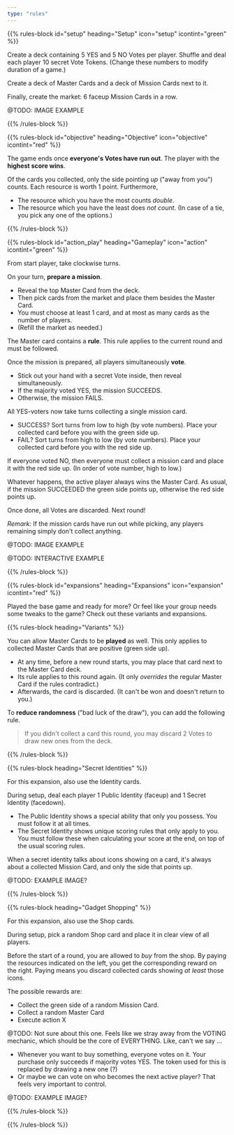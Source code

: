 ```yaml
---
type: "rules"
---
```


{{% rules-block id="setup" heading="Setup" icon="setup" icontint="green" %}}

Create a deck containing 5 YES and 5 NO Votes per player. Shuffle and deal each player 10 secret Vote Tokens. (Change these numbers to modify duration of a game.)

Create a deck of Master Cards and a deck of Mission Cards next to it.

Finally, create the market: 6 faceup Mission Cards in a row.

@TODO: IMAGE EXAMPLE

{{% /rules-block %}}

{{% rules-block id="objective" heading="Objective" icon="objective" icontint="red" %}}

The game ends once **everyone's Votes have run out**. The player with the **highest score wins**.

Of the cards you collected, only the side pointing _up_ ("away from you") counts. Each resource is worth 1 point. Furthermore,
* The resource which you have the most counts _double_. 
* The resource which you have the least does _not count_. (In case of a tie, you pick any one of the options.)

{{% /rules-block %}}

{{% rules-block id="action_play" heading="Gameplay" icon="action" icontint="green" %}}

From start player, take clockwise turns.

On your turn, **prepare a mission**.
* Reveal the top Master Card from the deck.
* Then pick cards from the market and place them besides the Master Card.
* You must choose at least 1 card, and at most as many cards as the number of players.
* (Refill the market as needed.)

The Master card contains a **rule**. This rule applies to the current round and must be followed.

Once the mission is prepared, all players simultaneously **vote**.
* Stick out your hand with a secret Vote inside, then reveal simultaneously.
* If the majority voted YES, the mission SUCCEEDS.
* Otherwise, the mission FAILS.

All YES-voters now take turns collecting a single mission card.

* SUCCESS? Sort turns from low to high (by vote numbers). Place your collected card before you with the green side up. 
* FAIL? Sort turns from high to low (by vote numbers). Place your collected card before you with the red side up.

If everyone voted NO, then everyone must collect a mission card and place it with the red side up. (In order of vote number, high to low.)

Whatever happens, the active player always wins the Master Card. As usual, if the mission SUCCEEDED the green side points up, otherwise the red side points up.

Once done, all Votes are discarded. Next round!

_Remark:_ If the mission cards have run out while picking, any players remaining simply don't collect anything.

@TODO: IMAGE EXAMPLE

@TODO: INTERACTIVE EXAMPLE

{{% /rules-block %}}

{{% rules-block id="expansions" heading="Expansions" icon="expansion" icontint="red" %}}

Played the base game and ready for more? Or feel like your group needs some tweaks to the game? Check out these variants and expansions.

{{% rules-block heading="Variants" %}}

You can allow Master Cards to be **played** as well. This only applies to collected Master Cards that are positive (green side up).

* At any time, before a new round starts, you may place that card next to the Master Card deck.
* Its rule applies to this round again. (It only _overrides_ the regular Master Card if the rules contradict.)
* Afterwards, the card is discarded. (It can't be won and doesn't return to you.)

<!--- @TODO: This might become a rule of the BASE GAME? Test and check if this ruins simplicity. --->
To **reduce randomness** ("bad luck of the draw"), you can add the following rule.

> If you didn't collect a card this round, you may discard 2 Votes to draw new ones from the deck.

{{% /rules-block %}}

{{% rules-block heading="Secret Identities" %}}

For this expansion, also use the Identity cards. 

During setup, deal each player 1 Public Identity (faceup) and 1 Secret Identity (facedown).

* The Public Identity shows a special ability that only you possess. You must follow it at all times.
* The Secret Identity shows unique scoring rules that only apply to you. You must follow these when calculating your score at the end, on top of the usual scoring rules.

When a secret identity talks about icons showing on a card, it's always about a collected Mission Card, and only the side that points _up_. 

@TODO: EXAMPLE IMAGE?

{{% /rules-block %}}

{{% rules-block heading="Gadget Shopping" %}}

For this expansion, also use the Shop cards.

During setup, pick a random Shop card and place it in clear view of all players.

Before the start of a round, you are allowed to _buy_ from the shop. By paying the resources indicated on the left, you get the corresponding reward on the right. Paying means you discard collected cards showing _at least_ those icons.

The possible rewards are:

* Collect the green side of a random Mission Card.
* Collect a random Master Card
* Execute action X

@TODO: Not sure about this one. Feels like we stray away from the VOTING mechanic, which should be the core of EVERYTHING. Like, can't we say ...

* Whenever you want to buy something, everyone votes on it. Your purchase only succeeds if majority votes YES. The token used for this is replaced by drawing a new one (?)
* Or maybe we can vote on who becomes the next active player? That feels very important to control.

@TODO: EXAMPLE IMAGE?

{{% /rules-block %}}

{{% /rules-block %}}